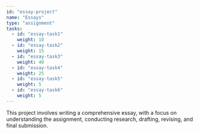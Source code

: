 ```yaml
---
id: "essay-project"
name: "Essays"
type: "assignment"
tasks:
  - id: "essay-task1"
    weight: 10
  - id: "essay-task2"
    weight: 15
  - id: "essay-task3"
    weight: 40
  - id: "essay-task4"
    weight: 25
  - id: "essay-task5"
    weight: 5
  - id: "essay-task6"
    weight: 5
---
```


This project involves writing a comprehensive essay, with a focus on understanding the assignment, conducting research, drafting, revising, and final submission.
